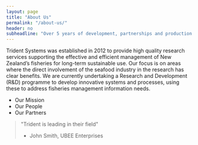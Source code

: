 ```yaml
---
layout: page
title: "About Us"
permalink: "/about-us/"
header: no
subheadline: "Over 5 years of development, partnerships and production."
---
```

Trident Systems was established in 2012 to provide high quality research services supporting the
effective and efficient management of New Zealand’s fisheries for long-term sustainable use. Our focus
is on areas where the direct involvement of the seafood industry in the research has clear benefits.
We are currently undertaking a Research and Development (R&D) programme to develop innovative
systems and processes, using these to address fisheries management information needs.

+ Our Mission
+ Our People
+ Our Partners

> "Trident is leading in their field"
> - John Smith, UBEE Enterprises
